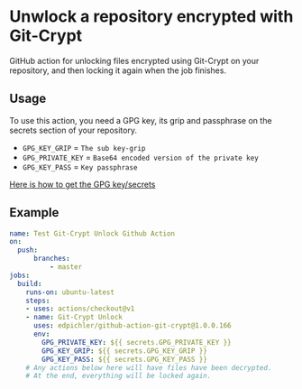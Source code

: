 # Unwlock a repository encrypted with Git-Crypt 

GitHub action for unlocking files encrypted using Git-Crypt on your repository, and then locking it again when the job finishes.

## Usage

To use this action, you need a GPG key, its grip and passphrase on the secrets section of your repository.

- `GPG_KEY_GRIP` = `The sub key-grip`
- `GPG_PRIVATE_KEY` = `Base64 encoded version of the private key`
- `GPG_KEY_PASS` = `Key passphrase`

[Here is how to get the GPG key/secrets](SETUP_KEYS.md)

## Example

```yml
name: Test Git-Crypt Unlock Github Action 
on: 
  push:
      branches:    
          - master
jobs:
  build:
    runs-on: ubuntu-latest
    steps:
    - uses: actions/checkout@v1
    - name: Git-Crypt Unlock
      uses: edpichler/github-action-git-crypt@1.0.0.166
      env: 
        GPG_PRIVATE_KEY: ${{ secrets.GPG_PRIVATE_KEY }}
        GPG_KEY_GRIP: ${{ secrets.GPG_KEY_GRIP }}
        GPG_KEY_PASS: ${{ secrets.GPG_KEY_PASS }}
    # Any actions below here will have files have been decrypted.
    # At the end, everything will be locked again.
```
